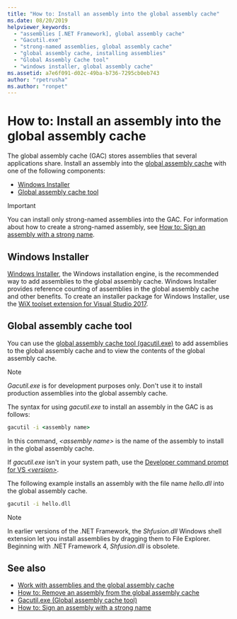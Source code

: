 ```yaml
---
title: "How to: Install an assembly into the global assembly cache"
ms.date: 08/20/2019
helpviewer_keywords:
  - "assemblies [.NET Framework], global assembly cache"
  - "Gacutil.exe"
  - "strong-named assemblies, global assembly cache"
  - "global assembly cache, installing assemblies"
  - "Global Assembly Cache tool"
  - "windows installer, global assembly cache"
ms.assetid: a7e6f091-d02c-49ba-b736-7295cb0eb743
author: "rpetrusha"
ms.author: "ronpet"
---
```

# How to: Install an assembly into the global assembly cache

The global assembly cache (GAC) stores assemblies that several applications share. Install an assembly into the [global assembly cache](../../framework/app-domains/gac.md) with one of the following components: 
- [Windows Installer](#windows-installer)
- [Global assembly cache tool](#global-assembly-cache-tool)

> [!IMPORTANT]
> You can install only strong-named assemblies into the GAC. For information about how to create a strong-named assembly, see [How to: Sign an assembly with a strong name](sign-strong-name.md).

## Windows Installer

[Windows Installer](/windows/desktop/Msi/installation-of-assemblies-to-the-global-assembly-cache), the Windows installation engine, is the recommended way to add assemblies to the global assembly cache. Windows Installer provides reference counting of assemblies in the global assembly cache and other benefits. To create an installer package for Windows Installer, use the [WiX toolset extension for Visual Studio 2017](https://marketplace.visualstudio.com/items?itemName=RobMensching.WixToolsetVisualStudio2017Extension).

## Global assembly cache tool

You can use the [global assembly cache tool (gacutil.exe)](../../framework/tools/gacutil-exe-gac-tool.md) to add assemblies to the global assembly cache and to view the contents of the global assembly cache.

   > [!NOTE]
   > *Gacutil.exe* is for development purposes only. Don't use it to install production assemblies into the global assembly cache.

The syntax for using *gacutil.exe* to install an assembly in the GAC is as follows:

```cmd
gacutil -i <assembly name>
```

In this command, *\<assembly name>* is the name of the assembly to install in the global assembly cache.

If *gacutil.exe* isn't in your system path, use the [Developer command prompt for VS *\<version>*](../../framework/tools/developer-command-prompt-for-vs.md).

The following example installs an assembly with the file name *hello.dll* into the global assembly cache.

```cmd
gacutil -i hello.dll
```

> [!NOTE]
> In earlier versions of the .NET Framework, the *Shfusion.dll* Windows shell extension let you install assemblies by dragging them to File Explorer. Beginning with .NET Framework 4, *Shfusion.dll* is obsolete.

## See also

- [Work with assemblies and the global assembly cache](../../framework/app-domains/working-with-assemblies-and-the-gac.md)
- [How to: Remove an assembly from the global assembly cache](../../framework/app-domains/how-to-remove-an-assembly-from-the-gac.md)
- [Gacutil.exe (Global assembly cache tool)](../../framework/tools/gacutil-exe-gac-tool.md)
- [How to: Sign an assembly with a strong name](sign-strong-name.md)
